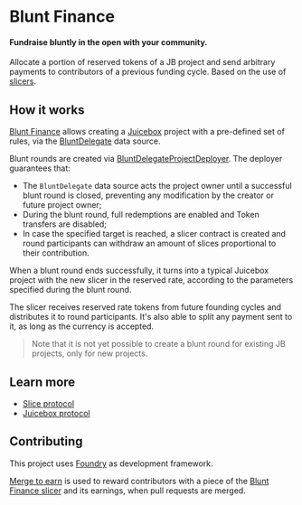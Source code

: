 # Blunt Finance

#### Fundraise bluntly in the open with your community.

Allocate a portion of reserved tokens of a JB project and send arbitrary payments to contributors of a previous funding cycle. Based on the use of [slicers](https://slice.so).

## How it works

[Blunt Finance](https://blunt.finance) allows creating a [Juicebox](https://juicebox.money) project with a pre-defined set of rules, via the [BluntDelegate](/contracts/BluntDelegate.sol) data source.

Blunt rounds are created via [BluntDelegateProjectDeployer](/contracts/BluntDelegateProjectDeployer.sol). The deployer guarantees that:

- The `BluntDelegate` data source acts the project owner until a successful blunt round is closed, preventing any modification by the creator or future project owner;
- During the blunt round, full redemptions are enabled and Token transfers are disabled;
- In case the specified target is reached, a slicer contract is created and round participants can withdraw an amount of slices proportional to their contribution.

When a blunt round ends successfully, it turns into a typical Juicebox project with the new slicer in the reserved rate, according to the parameters specified during the blunt round.

The slicer receives reserved rate tokens from future founding cycles and distributes it to round participants. It's also able to split any payment sent to it, as long as the currency is accepted.

> Note that it is not yet possible to create a blunt round for existing JB projects, only for new projects.

## Learn more

- [Slice protocol](https://slice.so)
- [Juicebox protocol](https://juicebox.money)

## Contributing

This project uses [Foundry](https://github.com/foundry-rs/foundry) as development framework.

[Merge to earn](https://mte.slice.so) is used to reward contributors with a piece of the [Blunt Finance slicer](https://slice.so/slicer/24) and its earnings, when pull requests are merged.
